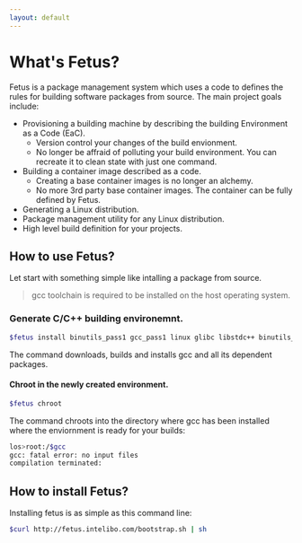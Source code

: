 ```yaml
---
layout: default
---
```


# [](#what-fetus)What's Fetus?

Fetus is a package management system which uses a code to defines the rules for building software packages from source.
The main project goals include:
* Provisioning a building machine by describing the building Environment as a Code (EaC).
	- Version control your changes of the build envionment.
	- No longer be affraid of polluting your build environment. You can recreate it to clean state with just one command.
* Building a container image described as a code.
	- Creating a base container images is no longer an alchemy.
	- No more 3rd party base container images. The container can be fully defined by Fetus.
* Generating a Linux distribution.
* Package management utility for any Linux distribution.
* High level build definition for your projects.

## [](#howto-fetus)How to use Fetus?

Let start with something simple like intalling a package from source.

> gcc toolchain is required to be installed on the host operating system. 

### [](#gen-gcc)Generate C/C++ building environemnt.

```bash
$fetus install binutils_pass1 gcc_pass1 linux glibc libstdc++ binutils_pass2 gcc_pass2 coreutils bash
```

The command downloads, builds and installs gcc and all its dependent packages.

#### [](#chroot)Chroot in the newly created environment.

```bash
$fetus chroot
```

The command chroots into the directory where gcc has been installed where the enviornment is ready for your builds:

```bash
los>root:/$gcc
gcc: fatal error: no input files
compilation terminated:
```

## [](#install-fetus)How to install Fetus?

Installing fetus is as simple as this command line:

```bash
$curl http://fetus.intelibo.com/bootstrap.sh | sh
```
